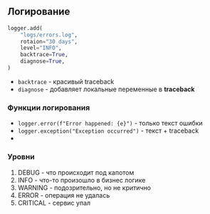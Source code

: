 
## Логирование

```python
logger.add(
	"logs/errors.log", 
	rotaion="30 days",
	level="INFO",
	backtrace=True,
	diagnose=True,
)
```

- `backtrace` - красивый traceback
- `diagnose` - добавляет локальные переменные в **traceback**


### Функции логирования

- `logger.error(f"Error happened: {e}")` - только текст ошибки
- `logger.exception("Exception occurred")` - текст + traceback
- 

### Уровни
1. DEBUG - что происходит под капотом
2. INFO - что-то произошло в бизнес логике
3. WARNING - подозрительно, но не критично
4. ERROR - операция не удалась
5. CRITICAL - сервис упал